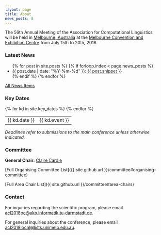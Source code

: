 ```yaml
---
layout: page
title: About
news_posts: 8
---
```


The 56th Annual Meeting of the Association for Computational Linguistics will be held in [Melbourne, Australia](https://www.melbourne.org/?utm_source=Microsite&utm_campaign=Computational%20Linguistics) at
the [Melbourne Convention and Exhibition Centre](http://mcec.com.au/) from July 15th to 20th, 2018.


### Latest News

<ul>
  {% for post in site.posts %}
  {% if forloop.index < page.news_posts %}
    <li>
      {{ post.date | date: "%Y-%m-%d" }}: <a href="{{ post.url }}">{{ post.snippet }}</a>
    </li>
  {% endif %}
  {% endfor %}
</ul>

<p class="news-archive"><a href="{{ site.github_url }}/news">All News Items</a></p>

### Key Dates

<table class='conf-dates'>
{% for kd in site.key_dates %}
  <tr><td class='conf-date-label'>{{ kd.date }}</td> <td>{{ kd.event }}</td></tr>
{% endfor %}
</table>

_Deadlines refer to submissions to the main conference unless otherwise indicated._


### Committee

**General Chair:** [Claire Cardie](http://www.cs.cornell.edu/home/cardie/)

[Full Organising Committee List]({{ site.github.url }}/committee#organising-committee)

[Full Area Chair List]({{ site.github.url }}/committee#area-chairs)


### Contact

For inquiries regarding the scientific program, please email <acl2018pc@ukp.informatik.tu-darmstadt.de>. 

For general inquiries about the conference, please email <acl2018local@lists.unimelb.edu.au>.
